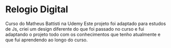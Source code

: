 # Relogio Digital

Curso do Matheus Battisti na Udemy
Este projeto foi adaptado para estudos de Js, criei um design diferente do que foi passado no curso e fui adaptando o projeto todo com os conhecimentos que tenho atualmente e que fui aprendendo ao longo do curso.
